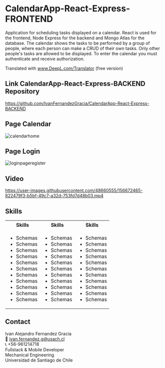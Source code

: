 # CalendarApp-React-Express-FRONTEND
Application for scheduling tasks displayed on a calendar. 
React is used for the frontend, Node Express for the backend and Mongo Atlas for the database. The calendar shows the tasks to be performed by a group of people, where each person can make a CRUD of their own tasks. Only other people's tasks are allowed to be displayed. To enter the calendar you must authenticate and receive authorization. 

Translated with www.DeepL.com/Translator (free version)
## Link CalendarApp-React-Express-BACKEND Repository
https://github.com/IvanFernandezGracia/CalendarApp-React-Express-BACKEND

## Page Calendar
![calendarhome](https://user-images.githubusercontent.com/48660555/156672546-3d18ba25-a5f5-4021-a2f9-f455969ea6b0.PNG)

## Page Login
![loginpageregister](https://user-images.githubusercontent.com/48660555/156672525-8f40ca1b-9dda-459a-be8b-19ea41d8da7f.png)

## Video
https://user-images.githubusercontent.com/48660555/156672465-822479f3-b5bf-49c7-a32d-753fd7d48b03.mp4



<!-- Tech -->
## Skills
<table>
  <tbody>
    <tr>
      <th align="center">Skills</th>
      <th align="center">Skills</th>      
      <th align="center">Skills</th>      
    </tr>
        <td>
        <ul>
          <li>Schemas</li>
          <li>Schemas</li>
          <li>Schemas</li>
          <li>Schemas</li>
          <li>Schemas</li>
          <li>Schemas</li>
          <li>Schemas</li>
          <li>Schemas</li>
          <li>Schemas</li>
          <li>Schemas</li>
          <li>Schemas</li>
        </ul>
      </td>    
        <td>
        <ul>
          <li>Schemas</li>
          <li>Schemas</li>
          <li>Schemas</li>
          <li>Schemas</li>
          <li>Schemas</li>
          <li>Schemas</li>
          <li>Schemas</li>
          <li>Schemas</li>
          <li>Schemas</li>
          <li>Schemas</li>
          <li>Schemas</li>
        </ul>
      </td>
        <td>
        <ul>
          <li>Schemas</li>
          <li>Schemas</li>
          <li>Schemas</li>
          <li>Schemas</li>
          <li>Schemas</li>
          <li>Schemas</li>
          <li>Schemas</li>
          <li>Schemas</li>
          <li>Schemas</li>
          <li>Schemas</li>
          <li>Schemas</li>
        </ul>
      </td>
  </tbody>
</table>


<!-- CONTACT -->
## Contact
Ivan Alejandro Fernandez Gracia  
:email: ivan.fernandez.g@usach.cl  
:telephone_receiver: +56-961214718  
Fullstack & Mobile Developer  
Mechanical Engineering  
Universidad de Santiago de Chile
